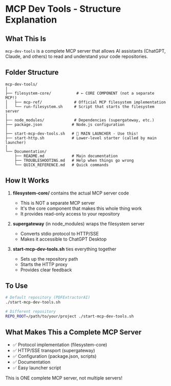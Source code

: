 # MCP Dev Tools - Structure Explanation

## What This Is

`mcp-dev-tools` is a complete MCP server that allows AI assistants (ChatGPT, Claude, and others) to read and understand your code repositories.

## Folder Structure

```
mcp-dev-tools/
│
├── filesystem-core/           # ← CORE COMPONENT (not a separate MCP!)
│   ├── mcp-ref/              # Official MCP filesystem implementation
│   └── run-filesystem.sh     # Script that starts the filesystem server
│
├── node_modules/             # Dependencies (supergateway, etc.)
├── package.json             # Node.js configuration
│
├── start-mcp-dev-tools.sh   # 🚀 MAIN LAUNCHER - Use this!
├── start-http.sh            # Lower-level starter (called by main launcher)
│
└── Documentation/
    ├── README.md            # Main documentation
    ├── TROUBLESHOOTING.md   # Help when things go wrong
    └── QUICK_REFERENCE.md   # Quick commands

```

## How It Works

1. **filesystem-core/** contains the actual MCP server code
   - This is NOT a separate MCP server
   - It's the core component that makes this whole thing work
   - It provides read-only access to your repository

2. **supergateway** (in node_modules) wraps the filesystem server
   - Converts stdio protocol to HTTP/SSE
   - Makes it accessible to ChatGPT Desktop

3. **start-mcp-dev-tools.sh** ties everything together
   - Sets up the repository path
   - Starts the HTTP proxy
   - Provides clear feedback

## To Use

```bash
# Default repository (PDFExtractorAI)
./start-mcp-dev-tools.sh

# Different repository
REPO_ROOT=/path/to/your/project ./start-mcp-dev-tools.sh
```

## What Makes This a Complete MCP Server

- ✅ Protocol implementation (filesystem-core)
- ✅ HTTP/SSE transport (supergateway)
- ✅ Configuration (package.json, scripts)
- ✅ Documentation
- ✅ Easy launcher script

This is ONE complete MCP server, not multiple servers!
